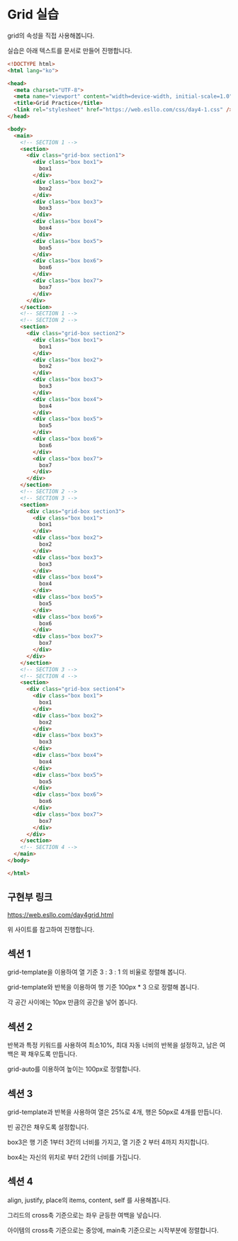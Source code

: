 # Grid 실습

grid의 속성을 직접 사용해봅니다.



실습은 아래 텍스트를 문서로 만들어 진행합니다.

```html
<!DOCTYPE html>
<html lang="ko">

<head>
  <meta charset="UTF-8">
  <meta name="viewport" content="width=device-width, initial-scale=1.0">
  <title>Grid Practice</title>
  <link rel="stylesheet" href="https://web.esllo.com/css/day4-1.css" />
</head>

<body>
  <main>
    <!-- SECTION 1 -->
    <section>
      <div class="grid-box section1">
        <div class="box box1">
          box1
        </div>
        <div class="box box2">
          box2
        </div>
        <div class="box box3">
          box3
        </div>
        <div class="box box4">
          box4
        </div>
        <div class="box box5">
          box5
        </div>
        <div class="box box6">
          box6
        </div>
        <div class="box box7">
          box7
        </div>
      </div>
    </section>
    <!-- SECTION 1 -->
    <!-- SECTION 2 -->
    <section>
      <div class="grid-box section2">
        <div class="box box1">
          box1
        </div>
        <div class="box box2">
          box2
        </div>
        <div class="box box3">
          box3
        </div>
        <div class="box box4">
          box4
        </div>
        <div class="box box5">
          box5
        </div>
        <div class="box box6">
          box6
        </div>
        <div class="box box7">
          box7
        </div>
      </div>
    </section>
    <!-- SECTION 2 -->
    <!-- SECTION 3 -->
    <section>
      <div class="grid-box section3">
        <div class="box box1">
          box1
        </div>
        <div class="box box2">
          box2
        </div>
        <div class="box box3">
          box3
        </div>
        <div class="box box4">
          box4
        </div>
        <div class="box box5">
          box5
        </div>
        <div class="box box6">
          box6
        </div>
        <div class="box box7">
          box7
        </div>
      </div>
    </section>
    <!-- SECTION 3 -->
    <!-- SECTION 4 -->
    <section>
      <div class="grid-box section4">
        <div class="box box1">
          box1
        </div>
        <div class="box box2">
          box2
        </div>
        <div class="box box3">
          box3
        </div>
        <div class="box box4">
          box4
        </div>
        <div class="box box5">
          box5
        </div>
        <div class="box box6">
          box6
        </div>
        <div class="box box7">
          box7
        </div>
      </div>
    </section>
    <!-- SECTION 4 -->
  </main>
</body>

</html>
```







## 구현부 링크

https://web.esllo.com/day4grid.html

위 사이트를 참고하여 진행합니다.



## 섹션 1



grid-template을 이용하여 열 기준 3 : 3 : 1 의 비율로 정렬해 봅니다.

grid-template와 반복을 이용하여 행 기준 100px * 3 으로 정렬해 봅니다.

각 공간 사이에는 10px 만큼의 공간을 넣어 봅니다.





## 섹션 2

반복과 특정 키워드를 사용하여 최소10%, 최대 자동 너비의 반복을 설정하고, 남은 여백은 꽉 채우도록 만듭니다.

grid-auto를 이용하여 높이는 100px로 정렬합니다.





## 섹션 3

grid-template과 반복을 사용하여 열은 25%로 4개, 행은 50px로 4개를 만듭니다.

빈 공간은 채우도록 설정합니다.

box3은 행 기준 1부터 3칸의 너비를 가지고, 열 기준 2 부터 4까지 차지합니다.

box4는 자신의 위치로 부터 2칸의 너비를 가집니다.





## 섹션 4

align, justify, place의 items, content, self 를 사용해봅니다.

그리드의 cross축 기준으로는 좌우 균등한 여백을 넣습니다.

아이템의 cross축 기준으로는 중앙에, main축 기준으로는 시작부분에 정렬합니다.